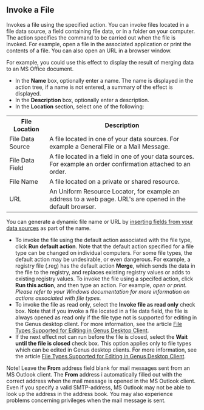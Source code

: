 ## Invoke a File

Invokes a file using the specified action. You can invoke files located in a file data source, a field containing file data, or in a folder on your computer. The action specifies the command to be carried out when the file is invoked. For example, open a file in the associated application or print the contents of a file. You can also open an URL in a browser window.

For example, you could use this effect to display the result of merging data to an MS Office document.

*   In the **Name** box, optionally enter a name. The name is displayed in the action tree, if a name is not entered, a summary of the effect is displayed.
*   In the **Description** box, optionally enter a description.
*   In the **Location** section, select one of the following:

<table style="WIDTH: 100%">

<tbody>

<tr>

<th>File Location</th>

<th>Description</th>

</tr>

<tr>

<td>File Data Source</td>

<td>A file located in one of your data sources. For example a General File or a Mail Message.</td>

</tr>

<tr>

<td>File Data Field</td>

<td>A file located in a field in one of your data sources. For example an order confirmation attached to an order.</td>

</tr>

<tr>

<td>File Name</td>

<td>A file located on a private or shared resource.</td>

</tr>

<tr>

<td>URL</td>

<td>An Uniform Resource Locator, for example an address to a web page. URL's are opened in the default browser.</td>

</tr>

</tbody>

</table>

You can generate a dynamic file name or URL by [inserting fields from your data sources](../generate-dynamic-values-for-text-fields.md "Generate Dynamic Values for Text Fields") as part of the name.

*   To invoke the file using the default action associated with the file type, click **Run default action**. Note that the default action specified for a file type can be changed on individual computers. For some file types, the default action may be undesirable, or even dangerous. For example, a registry file (.reg) has the default action **Merge**, which sends the data in the file to the registry, and replaces existing registry values or adds to existing registry values. To invoke the file using a specifed action, click **Run this action**, and then type an action. For example, *open or print. Please refer to your Windows documentation for more information on actions associated with file types.*
*   To invoke the file as read only, select the **Invoke file as read only** check box. Note that if you invoke a file located in a file data field, the file is always opened as read only if the file type not is supported for editing in the Genus desktop client. For more information, see the article [File Types Supported for Editing in Genus Desktop Client](../../file-types-supported-for-editing-in-genus-desktop-client.md "File Types Supported for Editing in Genus Desktop Client").
*   If the next effect not can run before the file is closed, select the **Wait until the file is closed** check box. This option applies only to file types which can be edited in Genus desktop clients. For more information, see the article [File Types Supported for Editing in Genus Desktop Client](../../file-types-supported-for-editing-in-genus-desktop-client.md "File Types Supported for Editing in Genus Desktop Client").

Note! Leave the **From** address field blank for mail messages sent from an MS Outlook client. The **From** address i automatically filled out with the correct address when the mail message is opened in the MS Outlook client. Even if you specify a valid SMTP-address, MS Outlook may not be able to look up the address in the address book. You may also experience problems concerning privileges when the mail message is sent.
